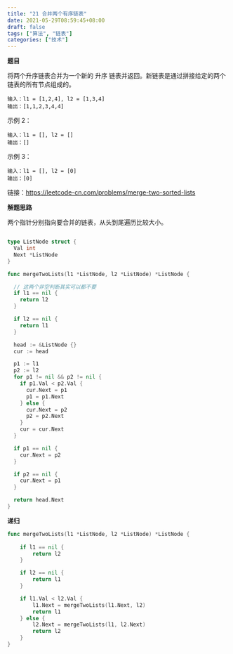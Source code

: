 ```yaml
---
title: "21 合并两个有序链表"
date: 2021-05-29T08:59:45+08:00
draft: false
tags: ["算法", "链表"]
categories: ["技术"]
---
```


**题目**

将两个升序链表合并为一个新的 升序 链表并返回。新链表是通过拼接给定的两个链表的所有节点组成的。

```
输入：l1 = [1,2,4], l2 = [1,3,4]
输出：[1,1,2,3,4,4]
```

示例 2：

```
输入：l1 = [], l2 = []
输出：[]
```

示例 3：

```
输入：l1 = [], l2 = [0]
输出：[0]
```

链接：https://leetcode-cn.com/problems/merge-two-sorted-lists

**解题思路**

两个指针分别指向要合并的链表，从头到尾遍历比较大小。

```go

type ListNode struct {
  Val int
  Next *ListNode
}

func mergeTwoLists(l1 *ListNode, l2 *ListNode) *ListNode {

  // 这两个非空判断其实可以都不要
  if l1 == nil {
    return l2
  }

  if l2 == nil {
    return l1
  }

  head := &ListNode {}
  cur := head

  p1 := l1
  p2 := l2
  for p1 != nil && p2 != nil {
    if p1.Val < p2.Val {
      cur.Next = p1
      p1 = p1.Next
    } else {
      cur.Next = p2
      p2 = p2.Next
    }
    cur = cur.Next
  }

  if p1 == nil {
    cur.Next = p2
  }

  if p2 == nil {
    cur.Next = p1
  }

  return head.Next
}
```

**递归**

```go
func mergeTwoLists(l1 *ListNode, l2 *ListNode) *ListNode {
    
    if l1 == nil {
        return l2
    }

    if l2 == nil {
        return l1
    }

    if l1.Val < l2.Val {
        l1.Next = mergeTwoLists(l1.Next, l2)
        return l1
    } else {
        l2.Next = mergeTwoLists(l1, l2.Next)
        return l2
    }
}

```